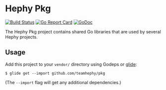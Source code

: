 # Hephy Pkg

[![Build Status](https://travis-ci.org/deis/pkg.svg?branch=master)](https://travis-ci.org/deis/pkg)
[![Go Report Card](https://goreportcard.com/badge/github.com/teamhephy/pkg)](https://goreportcard.com/report/github.com/teamhephy/pkg)
[![GoDoc](https://godoc.org/github.com/teamhephy/pkg?status.svg)](https://godoc.org/github.com/teamhephy/pkg)

The Hephy Pkg project contains shared Go libraries that are used by
several Hephy projects.

## Usage

Add this project to your `vendor/` directory using Godeps or
[glide](https://github.com/Masterminds/glide):

```
$ glide get --import github.com/teamhephy/pkg
```

(The `--import` flag will get any additional dependencies.)

